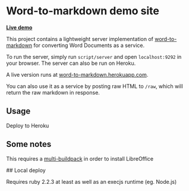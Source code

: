# Word-to-markdown demo site

**[Live demo](https://word-to-markdown.herokuapp.com/)**

This project contains a lightweight server implementation of [word-to-markdown](https://github.com/benbalter/word-to-markdown) for converting Word Documents as a service.

To run the server, simply run `script/server` and open `localhost:9292` in your browser. The server can also be run on Heroku.

A live version runs at [word-to-markdown.herokuapp.com](http://word-to-markdown.herokuapp.com).

You can also use it as a service by posting raw HTML to `/raw`, which will return the raw markdown in response.

## Usage

Deploy to Heroku

## Some notes

This requires a [multi-buildpack](https://github.com/ddollar/heroku-buildpack-multi) in order to install LibreOffice

## Local deploy

Requires ruby 2.2.3 at least as well as an execjs runtime (eg. Node.js)
